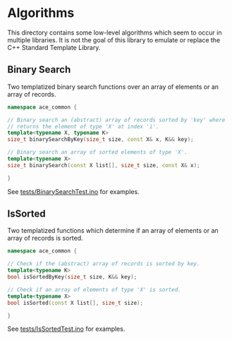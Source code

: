 # Algorithms

This directory contains some low-level algorithms which seem to occur in
multiple libraries. It is not the goal of this library to emulate or replace the
C++ Standard Template Library.

## Binary Search

Two templatized binary search functions over an array of elements or an array of
records.

```C++
namespace ace_common {

// Binary search an (abstract) array of records sorted by 'key' where 'key'
// returns the element of type 'X' at index 'i'.
template<typename X, typename K>
size_t binarySearchByKey(size_t size, const X& x, K&& key);

// Binary search an array of sorted elements of type 'X'.
template<typename X>
size_t binarySearch(const X list[], size_t size, const X& x);

}
```

See [tests/BinarySearchTest.ino](../../tests/BinarySearchTest/) for examples.

## IsSorted

Two templatized functions which determine if an array of elements or an array of
records is sorted.

```C++
namespace ace_common {

// Check if the (abstract) array of records is sorted by key.
template<typename K>
bool isSortedByKey(size_t size, K&& key);

// Check if an array of elements of type 'X' is sorted.
template<typename X>
bool isSorted(const X list[], size_t size);

}
```

See [tests/IsSortedTest.ino](../../tests/IsSortedTest/) for examples.
